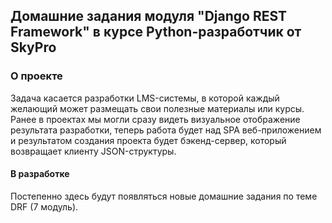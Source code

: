 ## Домашние задания модуля "Django REST Framework" в курсе Python-разработчик от SkyPro
### О проекте
Задача касается разработки LMS-системы, в которой каждый желающий может размещать свои полезные материалы или курсы. 
Ранее в проектах мы могли сразу видеть визуальное отображение результата разработки, теперь работа будет над SPA веб-приложением и результатом создания проекта будет бэкенд-сервер, который возвращает клиенту JSON-структуры.
#### В разработке
Постепенно здесь будут появляться новые домашние задания по теме DRF (7 модуль).
